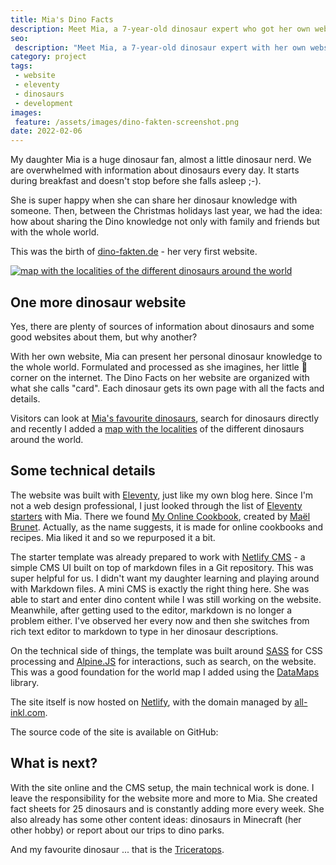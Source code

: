 ```yaml
---
title: Mia's Dino Facts
description: Meet Mia, a 7-year-old dinosaur expert who got her own website to share fascinating dino facts with the world. Discover how a father built the perfect platform for his daughter's paleontology passion using modern web technologies.
seo:
 description: "Meet Mia, a 7-year-old dinosaur expert with her own website. Discover how modern web technologies created the perfect paleontology platform."
category: project
tags:
 - website
 - eleventy
 - dinosaurs
 - development
images:
 feature: /assets/images/dino-fakten-screenshot.png
date: 2022-02-06
---
```


My daughter Mia is a huge dinosaur fan, almost a little dinosaur nerd. We are overwhelmed with information about dinosaurs every day. It starts during breakfast and doesn't stop before she falls asleep ;-).

She is super happy when she can share her dinosaur knowledge with someone. Then, between the Christmas holidays last year, we had the idea: how about sharing the Dino knowledge not only with family and friends but with the whole world.

This was the birth of [dino-fakten.de](https://dino-fakten.de/) - her very first website.

[![map with the localities of the different dinosaurs around the world](/assets/images/dino-fakten-map.png)](https://dino-fakten.de/karte/)

## One more dinosaur website

Yes, there are plenty of sources of information about dinosaurs and some good websites about them, but why another?

With her own website, Mia can present her personal dinosaur knowledge to the whole world. Formulated and processed as she imagines, her little 🦖 corner on the internet. The Dino Facts on her website are organized with what she calls "card". Each dinosaur gets its own page with all the facts and details.

Visitors can look at [Mia's favourite dinosaurs](https://dino-fakten.de/tags/lieblingsdino/), search for dinosaurs directly and recently I added a [map with the localities](https://dino-fakten.de/karte/) of the different dinosaurs around the world.

## Some technical details

The website was built with [Eleventy](https://www.11ty.dev/), just like my own blog here. Since I'm not a web design professional, I just looked through the list of [Eleventy starters](https://www.11ty.dev/docs/starter/) with Mia. There we found [My Online Cookbook](https://myonlinecookbook.xyz/), created by [Maël Brunet](https://www.maelbrunet.com/). Actually, as the name suggests, it is made for online cookbooks and recipes. Mia liked it and so we repurposed it a bit.

The starter template was already prepared to work with [Netlify CMS](https://www.netlifycms.org/) - a simple CMS UI built on top of markdown files in a Git repository. This was super helpful for us. I didn't want my daughter learning and playing around with Markdown files. A mini CMS is exactly the right thing here. She was able to start and enter dino content while I was still working on the website. Meanwhile, after getting used to the editor, markdown is no longer a problem either. I've observed her every now and then she switches from rich text editor to markdown to type in her dinosaur descriptions.

On the technical side of things, the template was built around [SASS](https://sass-lang.com/) for CSS processing and [Alpine.JS](https://alpinejs.dev/) for interactions, such as search, on the website. This was a good foundation for the world map I added using the [DataMaps](http://datamaps.github.io/) library.

The site itself is now hosted on [Netlify](https://www.netlify.com/), with the domain managed by [all-inkl.com](https://all-inkl.com/).

The source code of the site is available on GitHub:

<github-badge repo="mhaack/mias-dino-facts" ></github-badge>

## What is next?

With the site online and the CMS setup, the main technical work is done. I leave the responsibility for the website more and more to Mia. She created fact sheets for 25 dinosaurs and is constantly adding more every week.
She also already has some other content ideas: dinosaurs in Minecraft (her other hobby) or report about our trips to dino parks.

And my favourite dinosaur ... that is the [Triceratops](https://dino-fakten.de/dinos/triceratops/).
